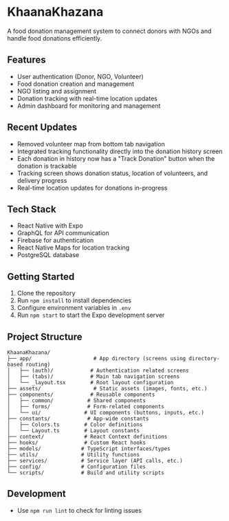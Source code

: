 # KhaanaKhazana

A food donation management system to connect donors with NGOs and handle food donations efficiently.

## Features

- User authentication (Donor, NGO, Volunteer)
- Food donation creation and management
- NGO listing and assignment
- Donation tracking with real-time location updates
- Admin dashboard for monitoring and management

## Recent Updates

- Removed volunteer map from bottom tab navigation
- Integrated tracking functionality directly into the donation history screen
- Each donation in history now has a "Track Donation" button when the donation is trackable
- Tracking screen shows donation status, location of volunteers, and delivery progress
- Real-time location updates for donations in-progress

## Tech Stack

- React Native with Expo
- GraphQL for API communication
- Firebase for authentication
- React Native Maps for location tracking
- PostgreSQL database

## Getting Started

1. Clone the repository
2. Run `npm install` to install dependencies
3. Configure environment variables in `.env`
4. Run `npm start` to start the Expo development server

## Project Structure

```
KhaanaKhazana/
├── app/                    # App directory (screens using directory-based routing)
│   ├── (auth)/            # Authentication related screens
│   ├── (tabs)/            # Main tab navigation screens
│   └── _layout.tsx        # Root layout configuration
├── assets/                 # Static assets (images, fonts, etc.)
├── components/            # Reusable components
│   ├── common/           # Shared components
│   ├── forms/            # Form-related components
│   └── ui/              # UI components (buttons, inputs, etc.)
├── constants/            # App-wide constants
│   ├── Colors.ts        # Color definitions
│   └── Layout.ts        # Layout constants
├── context/             # React Context definitions
├── hooks/               # Custom React hooks
├── models/             # TypeScript interfaces/types
├── utils/              # Utility functions
├── services/           # Service layer (API calls, etc.)
├── config/             # Configuration files
└── scripts/            # Build and utility scripts
```

## Development

- Use `npm run lint` to check for linting issues
